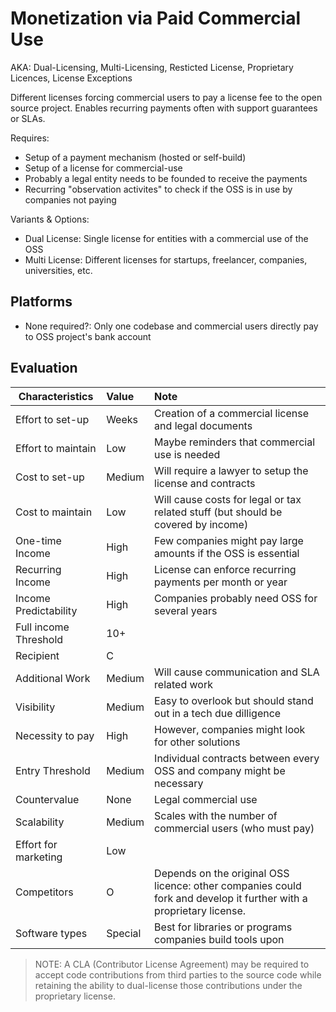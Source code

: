# Monetization via Paid Commercial Use
AKA: Dual-Licensing, Multi-Licensing, Resticted License, Proprietary Licences, License Exceptions

Different licenses forcing commercial users to pay a license fee to the open source project. Enables recurring payments often with support guarantees or SLAs.

Requires:
* Setup of a payment mechanism (hosted or self-build)
* Setup of a license for commercial-use
* Probably a legal entity needs to be founded to receive the payments
* Recurring "observation activites" to check if the OSS is in use by companies not paying

Variants & Options:
* Dual License: Single license for entities with a commercial use of the OSS
* Multi License: Different licenses for startups, freelancer, companies, universities, etc. 

## Platforms
* None required?: Only one codebase and commercial users directly pay to OSS project's bank account

## Evaluation

| Characteristics                   | Value  | Note |
| --------------------------------- |:------ |:---- |
| Effort to set-up                  | Weeks  | Creation of a commercial license and legal documents
| Effort to maintain                | Low    | Maybe reminders that commercial use is needed
| Cost to set-up                    | Medium | Will require a lawyer to setup the license and contracts
| Cost to maintain                  | Low    | Will cause costs for legal or tax related stuff (but should be covered by income)
| One-time Income                   | High   | Few companies might pay large amounts if the OSS is essential
| Recurring Income                  | High   | License can enforce recurring payments per month or year
| Income Predictability             | High   | Companies probably need OSS for several years
| Full income Threshold             | 10+    | 
| Recipient                         | C      | 
| Additional Work                   | Medium | Will cause communication and SLA related work
| Visibility                        | Medium | Easy to overlook but should stand out in a tech due dilligence
| Necessity to pay                  | High   | However, companies might look for other solutions
| Entry Threshold                   | Medium | Individual contracts between every OSS and company might be necessary
| Countervalue                      | None   | Legal commercial use
| Scalability                       | Medium | Scales with the number of commercial users (who must pay)
| Effort for marketing              | Low    | 
| Competitors                       | O      | Depends on the original OSS licence: other companies could fork and develop it further with a proprietary license.
| Software types                    | Special| Best for libraries or programs companies build tools upon

> NOTE: A CLA (Contributor License Agreement) may be required to accept code contributions from third parties to the source code while retaining the ability to dual-license those contributions under the proprietary license.